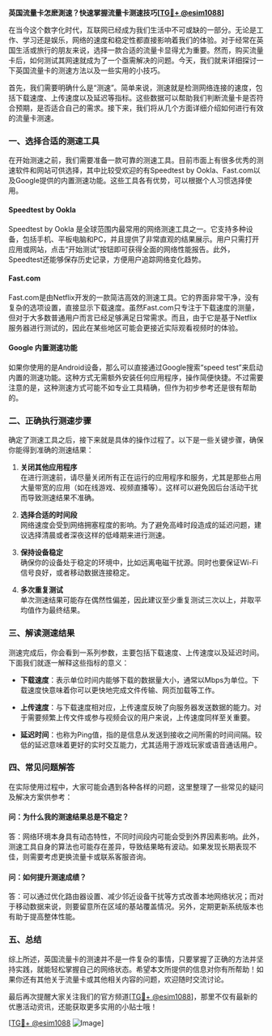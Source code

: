 **英国流量卡怎麽測速？快速掌握流量卡测速技巧[[TG💪+ @esim1088](https://t.me/s/esim1088)]**

在当今这个数字化时代，互联网已经成为我们生活中不可或缺的一部分。无论是工作、学习还是娱乐，网络的速度和稳定性都直接影响着我们的体验。对于经常在英国生活或旅行的朋友来说，选择一款合适的流量卡显得尤为重要。然而，购买流量卡后，如何测试其网速就成为了一个亟需解决的问题。今天，我们就来详细探讨一下英国流量卡的测速方法以及一些实用的小技巧。

首先，我们需要明确什么是“测速”。简单来说，测速就是检测网络连接的速度，包括下载速度、上传速度以及延迟等指标。这些数据可以帮助我们判断流量卡是否符合预期，是否适合自己的需求。接下来，我们将从几个方面详细介绍如何进行有效的流量卡测速。

### **一、选择合适的测速工具**

在开始测速之前，我们需要准备一款可靠的测速工具。目前市面上有很多优秀的测速软件和网站可供选择，其中比较受欢迎的有Speedtest by Ookla、Fast.com以及Google提供的内置测速功能。这些工具各有优势，可以根据个人习惯选择使用。

#### **Speedtest by Ookla**
Speedtest by Ookla 是全球范围内最常用的网络测速工具之一。它支持多种设备，包括手机、平板电脑和PC，并且提供了非常直观的结果展示。用户只需打开应用或网站，点击“开始测试”按钮即可获得全面的网络性能报告。此外，Speedtest还能够保存历史记录，方便用户追踪网络变化趋势。

#### **Fast.com**
Fast.com是由Netflix开发的一款简洁高效的测速工具。它的界面非常干净，没有复杂的选项设置，直接显示下载速度。虽然Fast.com只专注于下载速度的测量，但对于大多数普通用户而言已经足够满足日常需求。而且，由于它是基于Netflix服务器进行测试的，因此在某些地区可能会更接近实际观看视频时的体验。

#### **Google 内置测速功能**
如果你使用的是Android设备，那么可以直接通过Google搜索“speed test”来启动内置的测速功能。这种方式无需额外安装任何应用程序，操作简便快捷。不过需要注意的是，这种测速方式可能不如专业工具精确，但作为初步参考还是很有帮助的。

### **二、正确执行测速步骤**

确定了测速工具之后，接下来就是具体的操作过程了。以下是一些关键步骤，确保你能得到准确的测速结果：

1. **关闭其他应用程序**  
   在进行测速前，请尽量关闭所有正在运行的应用程序和服务，尤其是那些占用大量带宽的应用（如在线游戏、视频直播等）。这样可以避免因后台活动干扰而导致测速结果不准确。

2. **选择合适的时间段**  
   网络速度会受到网络拥塞程度的影响。为了避免高峰时段造成的延迟问题，建议选择清晨或者深夜这样的低峰期来进行测速。

3. **保持设备稳定**  
   确保你的设备处于稳定的环境中，比如远离电磁干扰源。同时也要保证Wi-Fi信号良好，或者移动数据连接稳定。

4. **多次重复测试**  
   单次测速结果可能存在偶然性偏差，因此建议至少重复测试三次以上，并取平均值作为最终结果。

### **三、解读测速结果**

测速完成后，你会看到一系列参数，主要包括下载速度、上传速度以及延迟时间。下面我们就逐一解释这些指标的意义：

- **下载速度**：表示单位时间内能够下载的数据量大小，通常以Mbps为单位。下载速度快意味着你可以更快地完成文件传输、网页加载等工作。
  
- **上传速度**：与下载速度相对应，上传速度反映了向服务器发送数据的能力。对于需要频繁上传文件或参与视频会议的用户来说，上传速度同样至关重要。

- **延迟时间**：也称为Ping值，指的是信息从发送到接收之间所需的时间间隔。较低的延迟意味着更好的实时交互能力，尤其适用于游戏玩家或语音通话用户。

### **四、常见问题解答**

在实际使用过程中，大家可能会遇到各种各样的问题，这里整理了一些常见的疑问及解决方案供参考：

#### **问：为什么我的测速结果总是不稳定？**
答：网络环境本身具有动态特性，不同时间段内可能会受到外界因素影响。此外，测速工具自身的算法也可能存在差异，导致结果略有波动。如果发现长期表现不佳，则需要考虑更换流量卡或联系客服咨询。

#### **问：如何提升测速成绩？**
答：可以通过优化路由器设置、减少邻近设备干扰等方式改善本地网络状况；而对于移动数据来说，则要留意所在区域的基站覆盖情况。另外，定期更新系统版本也有助于提高整体性能。

### **五、总结**

综上所述，英国流量卡的测速并不是一件复杂的事情，只要掌握了正确的方法并坚持实践，就能轻松掌握自己的网络状态。希望本文所提供的信息对你有所帮助！如果你还有其他关于流量卡或其他相关内容的问题，欢迎随时交流讨论。

最后再次提醒大家关注我们的官方频道[[TG💪+ @esim1088](https://t.me/s/esim1088)]，那里不仅有最新的优惠活动资讯，还能获取更多实用的小贴士哦！  

[[TG💪+ @esim1088](https://t.me/s/esim1088) ![Image](https://i.postimg.cc/4NQfJmqS/Snipaste-2025-05-13-00-14-12.png)]